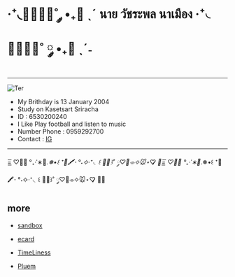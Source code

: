 # ‧⁺◟🧝🏻‍♀️🎄˚ ༘ •₊🎁 ˎˊ นาย วัชระพล นาเมือง ‧⁺◟🧝🏻‍♀️🎄˚ ༘ •₊🎁 ˎˊ˗
---
![Ter](Terr/Ter.jpg)
*  My Brithday is 13 January 2004
*  Study on Kasetsart Sriracha
*  ID : 6530200240
*  I Like Play football and listen to music
*  Number Phone  :  0959292700
*  Contact : [IG](https://www.instagram.com/Ter.tl)
---

 =͟͟͞͞  ♡🎅🏻 °₊·ˈ∗🎄*.❅•꒰ ⁺🎨🖍⋆ °˖✧‧⁺◟꒰ 🦌🎄꒱˚ ༘♡🧀⌯✧🐭⋆♡̷̷̷ 💌=͟͟͞͞  ♡🎅🏻 °₊·ˈ∗🎄*.❅•꒰ ⁺🎨🖍⋆ °˖✧‧⁺◟꒰ 🦌🎄꒱˚ ༘♡🧀⌯✧🐭⋆♡̷̷̷ 💌🦌
##  more
*  [sandbox](sandbox.md)
  
*  [ecard](xmas.md)
  
*  [TimeLiness](timeliness.md)

*  [Pluem](https://kongsiri07.github.io)




